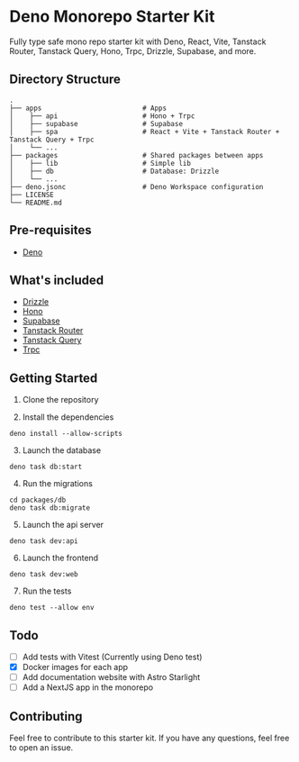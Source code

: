 # Deno Monorepo Starter Kit

Fully type safe mono repo starter kit with Deno, React, Vite, Tanstack Router, Tanstack Query, Hono, Trpc, Drizzle, Supabase, and more.

## Directory Structure

```
.
├── apps                         # Apps
│    ├── api                     # Hono + Trpc
│    ├── supabase                # Supabase
│    ├── spa                     # React + Vite + Tanstack Router + Tanstack Query + Trpc
│    └── ...
├── packages                     # Shared packages between apps
│    ├── lib                     # Simple lib
│    ├── db                      # Database: Drizzle
│    └── ...
├── deno.jsonc                   # Deno Workspace configuration
├── LICENSE
└── README.md
```

## Pre-requisites

- [Deno](https://deno.land/)


## What's included

- [Drizzle](https://drizzle.team/)
- [Hono](https://hono.dev/)
- [Supabase](https://supabase.com/)
- [Tanstack Router](https://tanstack.com/router/latest)
- [Tanstack Query](https://tanstack.com/query/latest)
- [Trpc](https://trpc.io/)

## Getting Started

1. Clone the repository

2. Install the dependencies

```shell
deno install --allow-scripts
```

3. Launch the database

```shell
deno task db:start
```

4. Run the migrations

```shell
cd packages/db
deno task db:migrate
```

5. Launch the api server

```shell
deno task dev:api
```

6. Launch the frontend

```shell
deno task dev:web
```
7. Run the tests

```shell
deno test --allow env
```

## Todo

- [ ] Add tests with Vitest (Currently using Deno test)
- [X] Docker images for each app
- [ ] Add documentation website with Astro Starlight
- [ ] Add a NextJS app in the monorepo

## Contributing

Feel free to contribute to this starter kit. If you have any questions, feel free to open an issue.

